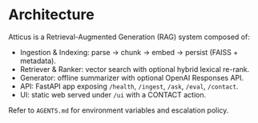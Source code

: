 # Architecture

Atticus is a Retrieval-Augmented Generation (RAG) system composed of:

- Ingestion & Indexing: parse → chunk → embed → persist (FAISS + metadata).
- Retriever & Ranker: vector search with optional hybrid lexical re-rank.
- Generator: offline summarizer with optional OpenAI Responses API.
- API: FastAPI app exposing `/health`, `/ingest`, `/ask`, `/eval`, `/contact`.
- UI: static web served under `/ui` with a CONTACT action.

Refer to `AGENTS.md` for environment variables and escalation policy.
